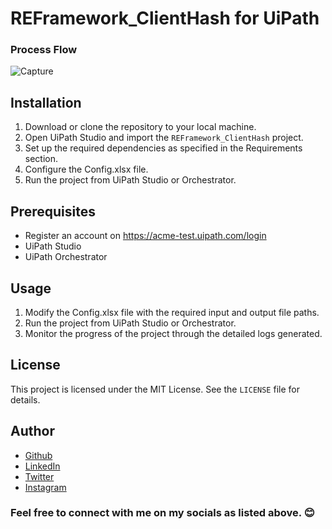 # REFramework_ClientHash for UiPath


### Process Flow

![Capture](https://github.com/Klaus-in-Tech/REFramework_ClientHash/assets/31986394/e99a36ae-3f1c-4d71-9a40-b7255a8713fb)


## Installation

1. Download or clone the repository to your local machine.
2. Open UiPath Studio and import the `REFramework_ClientHash` project.
3. Set up the required dependencies as specified in the Requirements section.
4. Configure the Config.xlsx file.
5. Run the project from UiPath Studio or Orchestrator.

## Prerequisites
- Register an account on https://acme-test.uipath.com/login
- UiPath Studio
- UiPath Orchestrator

## Usage

1. Modify the Config.xlsx file with the required input and output file paths.
2. Run the project from UiPath Studio or Orchestrator.
3. Monitor the progress of the project through the detailed logs generated.

## License

This project is licensed under the MIT License. See the `LICENSE` file for details.

## Author
- [Github](https://github.com/Klaus-in-Tech)
- [LinkedIn](https://www.linkedin.com/in/kakoozaallanklaus/)
- [Twitter](https://twitter.com/Klaus_in_Tech)
- [Instagram](https://instagram.com/klaus_allan_?igshid=ZDdkNTZiNTM=)

### Feel free to connect with me on my socials as listed above. 😊
